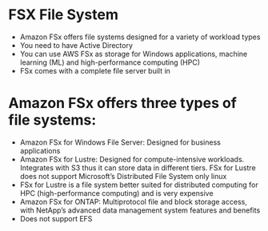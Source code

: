 
# FSX File System
- Amazon FSx offers file systems designed for a variety of workload types
- You need to have Active Directory
- You can use AWS FSx as storage for Windows applications, machine learning (ML) and high-performance computing (HPC)
- FSx comes with a complete file server built in
# Amazon FSx offers three types of file systems:
- Amazon FSx for Windows File Server: Designed for business applications
- Amazon FSx for Lustre: Designed for compute-intensive workloads. Integrates with S3 thus it can store data in different
  tiers. FSx for Lustre does not support Microsoft’s Distributed File System only linux
- FSx for Lustre is a file system better suited for distributed computing for HPC (high-performance computing) and is 
  very expensive
- Amazon FSx for ONTAP: Multiprotocol file and block storage access, with NetApp’s advanced data management system 
  features and benefits
- Does not support EFS

